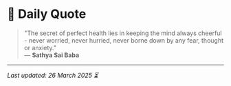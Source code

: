 # 📜 Daily Quote

> "The secret of perfect health lies in keeping the mind always cheerful - never worried, never hurried, never borne down by any fear, thought or anxiety."  
> — **Sathya Sai Baba**

---

_Last updated: 26 March 2025 ⏳_
